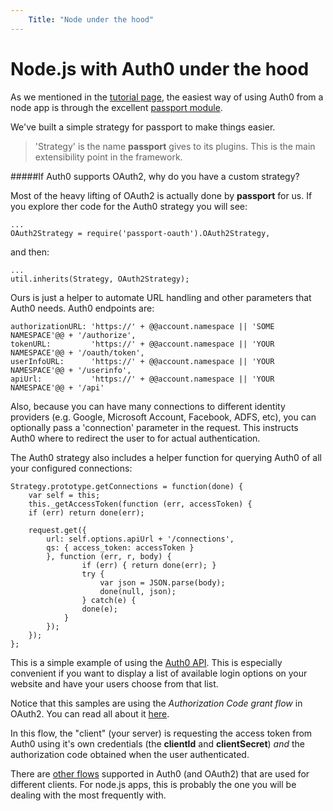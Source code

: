 ```yaml
---
    Title: "Node under the hood"
---
```

# Node.js with Auth0 under the hood

As we mentioned in the [tutorial page](nodejs-tutorial), the easiest way of using Auth0 from a node app is through the excellent [passport module](http://passportjs.org). 

We've built a simple strategy for passport to make things easier.

> 'Strategy' is the name __passport__ gives to its plugins. This is the main extensibility point in the framework.

#####If Auth0 supports OAuth2, why do you have a custom strategy?

Most of the heavy lifting of OAuth2 is actually done by __passport__ for us. If you explore ther code for the Auth0 strategy you will see:

    ...
    OAuth2Strategy = require('passport-oauth').OAuth2Strategy,

and then:

    ...
    util.inherits(Strategy, OAuth2Strategy);
        
Ours is just a helper to automate URL handling and other parameters that Auth0 needs. Auth0 endpoints are:

    authorizationURL: 'https://' + @@account.namespace || 'SOME NAMESPACE'@@ + '/authorize',
    tokenURL:         'https://' + @@account.namespace || 'YOUR NAMESPACE'@@ + '/oauth/token',
    userInfoURL:      'https://' + @@account.namespace || 'YOUR NAMESPACE'@@ + '/userinfo',
    apiUrl:           'https://' + @@account.namespace || 'YOUR NAMESPACE'@@ + '/api'
        
Also, because you can have many connections to different identity providers (e.g. Google, Microsoft Account, Facebook, ADFS, etc), you can optionally pass a 'connection' parameter in the request. This instructs Auth0 where to redirect the user to for actual authentication.

The Auth0 strategy also includes a helper function for querying Auth0 of all your configured connections:

    Strategy.prototype.getConnections = function(done) {
        var self = this;
        this._getAccessToken(function (err, accessToken) {
        if (err) return done(err);

        request.get({
            url: self.options.apiUrl + '/connections',
            qs: { access_token: accessToken }
            }, function (err, r, body) {
                    if (err) { return done(err); }
                    try {
                        var json = JSON.parse(body);
                        done(null, json);
                    } catch(e) {
                    done(e);
                }
            });
        });
    };

This is a simple example of using the [Auth0 API](api-reference). This is especially convenient if you want to display a list of available login options on your website and have your users choose from that list.

Notice that this samples are using the _Authorization Code grant flow_ in OAuth2. You can read all about it [here](http://tools.ietf.org/html/rfc6749#section-4.1). 

In this flow, the "client" (your server) is requesting the access token from Auth0 using it's own credentials (the __clientId__ and __clientSecret__) _and_ the authorization code obtained when the user authenticated. 

There are [other flows](protocols) supported in Auth0 (and OAuth2) that are used for different clients. For node.js apps, this is probably the one you will be dealing with the most frequently with.